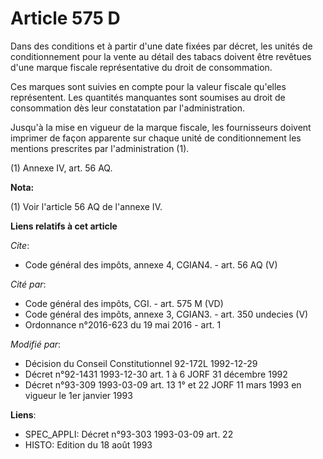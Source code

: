 # Article 575 D

Dans des conditions et à partir d'une date fixées par décret, les unités de conditionnement pour la vente au détail des
tabacs doivent être revêtues d'une marque fiscale représentative du droit de consommation. 

Ces marques sont suivies en compte pour la valeur fiscale qu'elles représentent. Les quantités manquantes sont soumises au
droit de consommation dès leur constatation par l'administration. 

Jusqu'à la mise en vigueur de la marque fiscale, les fournisseurs doivent imprimer de façon apparente sur chaque unité de
conditionnement les mentions prescrites par l'administration (1). 

(1) Annexe IV, art. 56 AQ.

**Nota:**

(1) Voir l'article 56 AQ de l'annexe IV.

**Liens relatifs à cet article**

_Cite_:

  - Code général des impôts, annexe 4, CGIAN4. - art. 56 AQ (V)

_Cité par_:

  - Code général des impôts, CGI. - art. 575 M (VD)
  - Code général des impôts, annexe 3, CGIAN3. - art. 350 undecies (V)
  - Ordonnance n°2016-623 du 19 mai 2016 - art. 1

_Modifié par_:

  - Décision du Conseil Constitutionnel 92-172L 1992-12-29
  - Décret n°92-1431 1993-12-30 art. 1 à 6 JORF 31 décembre 1992
  - Décret n°93-309 1993-03-09 art. 13 1° et 22 JORF 11 mars 1993 en vigueur le 1er janvier 1993

**Liens**:

  - SPEC_APPLI: Décret n°93-303 1993-03-09 art. 22
  - HISTO: Edition du 18 août 1993
